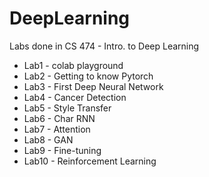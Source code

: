 # DeepLearning
Labs done in CS 474 - Intro. to Deep Learning

* Lab1 - colab playground
* Lab2 - Getting to know Pytorch
* Lab3 - First Deep Neural Network
* Lab4 - Cancer Detection
* Lab5 - Style Transfer
* Lab6 - Char RNN
* Lab7 - Attention
* Lab8 - GAN
* Lab9 - Fine-tuning
* Lab10 - Reinforcement Learning
